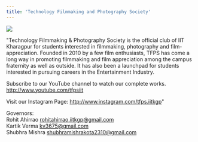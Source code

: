 ```yaml
---
title: 'Technology Filmmaking and Photography Society'
---
```


![](https://drive.google.com/uc?id=19AC9dfvjGu4ymKlbTBlDttKtbLT2BGiy)

"Technology Filmmaking & Photography Society is the official club of IIT Kharagpur for students interested in filmmaking, photography and film-appreciation.
Founded in 2010 by a few film enthusiasts, TFPS has come a long way in promoting filmmaking and film appreciation among the campus fraternity as well as outside. It has also been a launchpad for students interested in pursuing careers in the Entertainment Industry.

Subscribe to our YouTube channel to watch our complete works. http://www.youtube.com/tfpsiit

Visit our Instagram Page:
http://www.instagram.com/tfps.iitkgp"

Governors: <br />
Rohit Ahirrao
rohitahirrao.iitkgp@gmail.com <br/>
Kartik Verma
kv3675@gmail.com <br/>
Shubhra Mishra
shubhramishrakota2310@gmail.com